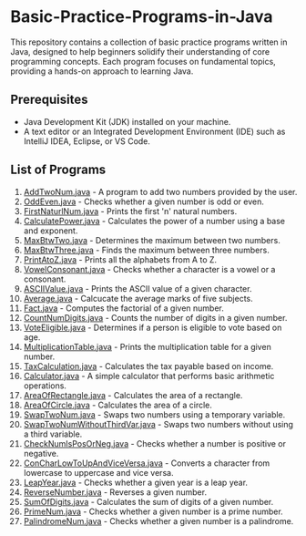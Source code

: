 # Basic-Practice-Programs-in-Java

This repository contains a collection of basic practice programs written in Java, designed to help beginners solidify their understanding of core programming concepts. Each program focuses on fundamental topics, providing a hands-on approach to learning Java.

## Prerequisites

- Java Development Kit (JDK) installed on your machine.
- A text editor or an Integrated Development Environment (IDE) such as IntelliJ IDEA, Eclipse, or VS Code.

## List of Programs

1. [AddTwoNum.java](AddTwoNum.java) - A program to add two numbers provided by the user.
2. [OddEven.java](OddEven.java) - Checks whether a given number is odd or even.
3. [FirstNaturlNum.java](FirstNaturlNum.java) - Prints the first 'n' natural numbers.
4. [CalculatePower.java](CalculatePower.java) - Calculates the power of a number using a base and exponent.
5. [MaxBtwTwo.java](MaxBtwTwo.java) - Determines the maximum between two numbers.
6. [MaxBtwThree.java](MaxBtwThree.java) - Finds the maximum between three numbers.
7. [PrintAtoZ.java](PrintAtoZ.java) - Prints all the alphabets from A to Z.
8. [VowelConsonant.java](VowelConsonant.java) - Checks whether a character is a vowel or a consonant.
9. [ASCIIValue.java](ASCIIValue.java) - Prints the ASCII value of a given character.
10. [Average.java](Average.java) - Calcucate the average marks of five subjects.
11. [Fact.java](Fact.java) - Computes the factorial of a given number.
12. [CountNumDigits.java](CountNumDigits.java) - Counts the number of digits in a given number.
13. [VoteEligible.java](VoteEligible.java) - Determines if a person is eligible to vote based on age.
14. [MultiplicationTable.java](MultiplicationTable.java) - Prints the multiplication table for a given number.
15. [TaxCalculation.java](TaxCalculation.java) - Calculates the tax payable based on income.
16. [Calculator.java](Calculator.java) - A simple calculator that performs basic arithmetic operations.
17. [AreaOfRectangle.java](AreaOfRectangle.java) - Calculates the area of a rectangle.
18. [AreaOfCircle.java](AreaOfCircle.java) - Calculates the area of a circle.
19. [SwapTwoNum.java](SwapTwoNum.java) - Swaps two numbers using a temporary variable.
20. [SwapTwoNumWithoutThirdVar.java](SwapTwoNumWithoutThirdVar.java) - Swaps two numbers without using a third variable.
21. [CheckNumIsPosOrNeg.java](CheckNumIsPosOrNeg.java) - Checks whether a number is positive or negative.
22. [ConCharLowToUpAndViceVersa.java](ConCharLowToUpAndViceVersa.java) - Converts a character from lowercase to uppercase and vice versa.
23. [LeapYear.java](LeapYear.java) - Checks whether a given year is a leap year.
24. [ReverseNumber.java](ReverseNumber.java) - Reverses a given number.
25. [SumOfDigits.java](SumOfDigits.java) - Calculates the sum of digits of a given number.
26. [PrimeNum.java](PrimeNum.java) - Checks whether a given number is a prime number.
27. [PalindromeNum.java](PalindromeNum.java) - Checks whether a given number is a palindrome.
